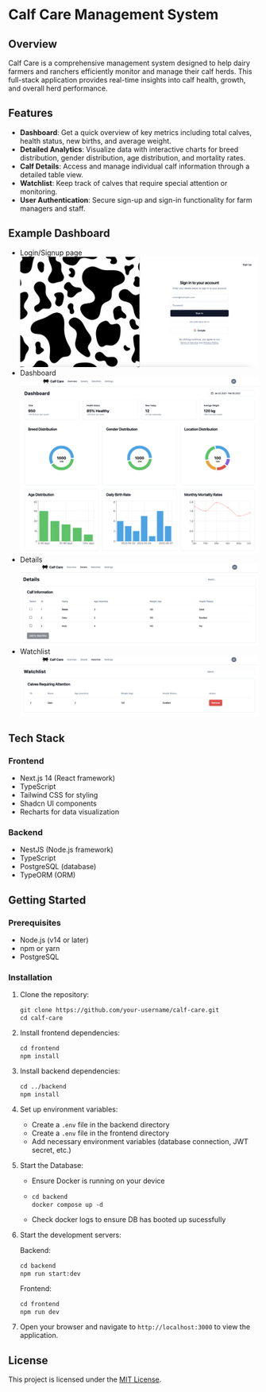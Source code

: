 # Calf Care Management System

## Overview

Calf Care is a comprehensive management system designed to help dairy farmers and ranchers efficiently monitor and manage their calf herds. This full-stack application provides real-time insights into calf health, growth, and overall herd performance.

## Features

- **Dashboard**: Get a quick overview of key metrics including total calves, health status, new births, and average weight.
- **Detailed Analytics**: Visualize data with interactive charts for breed distribution, gender distribution, age distribution, and mortality rates.
- **Calf Details**: Access and manage individual calf information through a detailed table view.
- **Watchlist**: Keep track of calves that require special attention or monitoring.
- **User Authentication**: Secure sign-up and sign-in functionality for farm managers and staff.

## Example Dashboard
- Login/Signup page
![Alt text](/screenshots/SignIn_Example.png?raw=true "Login/Signup Page")
- Dashboard
![Alt text](/screenshots/Dashboard_Example.png?raw=true "Dashboard Page")
- Details
![Alt text](/screenshots/Details_Example.png?raw=true "Details Page")
- Watchlist
![Alt text](/screenshots/Watchlist_Example.png?raw=true "Watchlist Page")

## Tech Stack

### Frontend
- Next.js 14 (React framework)
- TypeScript
- Tailwind CSS for styling
- Shadcn UI components
- Recharts for data visualization

### Backend
- NestJS (Node.js framework)
- TypeScript
- PostgreSQL (database)
- TypeORM (ORM)

## Getting Started

### Prerequisites
- Node.js (v14 or later)
- npm or yarn
- PostgreSQL

### Installation

1. Clone the repository:
   ```
   git clone https://github.com/your-username/calf-care.git
   cd calf-care
   ```

2. Install frontend dependencies:
   ```
   cd frontend
   npm install
   ```

3. Install backend dependencies:
   ```
   cd ../backend
   npm install
   ```

4. Set up environment variables:
   - Create a `.env` file in the backend directory
   - Create a `.env` file in the frontend directory
   - Add necessary environment variables (database connection, JWT secret, etc.)
  
5. Start the Database:
   - Ensure Docker is running on your device
   - ```
     cd backend
     docker compose up -d
     ```
   - Check docker logs to ensure DB has booted up sucessfully 

7. Start the development servers:
   
   Backend:
   ```
   cd backend
   npm run start:dev
   ```
   Frontend:
   ```
   cd frontend
   npm run dev
   ```

8. Open your browser and navigate to `http://localhost:3000` to view the application.

## License

This project is licensed under the [MIT License](LICENSE).
